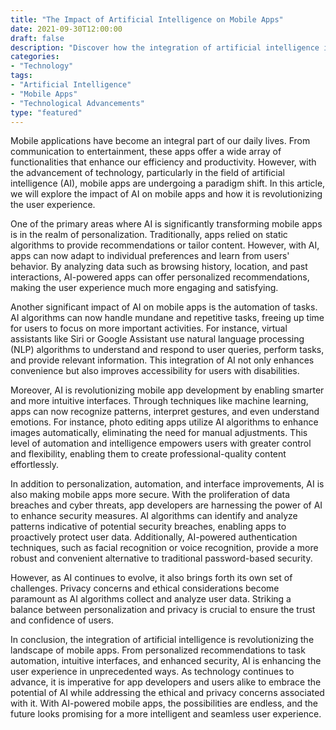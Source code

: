 ```yaml
--- 
title: "The Impact of Artificial Intelligence on Mobile Apps" 
date: 2021-09-30T12:00:00 
draft: false 
description: "Discover how the integration of artificial intelligence is transforming the landscape of mobile applications." 
categories: 
- "Technology" 
tags: 
- "Artificial Intelligence" 
- "Mobile Apps" 
- "Technological Advancements" 
type: "featured" 
--- 
```


Mobile applications have become an integral part of our daily lives. From communication to entertainment, these apps offer a wide array of functionalities that enhance our efficiency and productivity. However, with the advancement of technology, particularly in the field of artificial intelligence (AI), mobile apps are undergoing a paradigm shift. In this article, we will explore the impact of AI on mobile apps and how it is revolutionizing the user experience.

One of the primary areas where AI is significantly transforming mobile apps is in the realm of personalization. Traditionally, apps relied on static algorithms to provide recommendations or tailor content. However, with AI, apps can now adapt to individual preferences and learn from users' behavior. By analyzing data such as browsing history, location, and past interactions, AI-powered apps can offer personalized recommendations, making the user experience much more engaging and satisfying.

Another significant impact of AI on mobile apps is the automation of tasks. AI algorithms can now handle mundane and repetitive tasks, freeing up time for users to focus on more important activities. For instance, virtual assistants like Siri or Google Assistant use natural language processing (NLP) algorithms to understand and respond to user queries, perform tasks, and provide relevant information. This integration of AI not only enhances convenience but also improves accessibility for users with disabilities.

Moreover, AI is revolutionizing mobile app development by enabling smarter and more intuitive interfaces. Through techniques like machine learning, apps can now recognize patterns, interpret gestures, and even understand emotions. For instance, photo editing apps utilize AI algorithms to enhance images automatically, eliminating the need for manual adjustments. This level of automation and intelligence empowers users with greater control and flexibility, enabling them to create professional-quality content effortlessly.

In addition to personalization, automation, and interface improvements, AI is also making mobile apps more secure. With the proliferation of data breaches and cyber threats, app developers are harnessing the power of AI to enhance security measures. AI algorithms can identify and analyze patterns indicative of potential security breaches, enabling apps to proactively protect user data. Additionally, AI-powered authentication techniques, such as facial recognition or voice recognition, provide a more robust and convenient alternative to traditional password-based security.

However, as AI continues to evolve, it also brings forth its own set of challenges. Privacy concerns and ethical considerations become paramount as AI algorithms collect and analyze user data. Striking a balance between personalization and privacy is crucial to ensure the trust and confidence of users.

In conclusion, the integration of artificial intelligence is revolutionizing the landscape of mobile apps. From personalized recommendations to task automation, intuitive interfaces, and enhanced security, AI is enhancing the user experience in unprecedented ways. As technology continues to advance, it is imperative for app developers and users alike to embrace the potential of AI while addressing the ethical and privacy concerns associated with it. With AI-powered mobile apps, the possibilities are endless, and the future looks promising for a more intelligent and seamless user experience.
